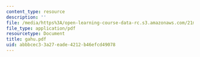 ```yaml
---
content_type: resource
description: ''
file: /media/https%3A/open-learning-course-data-rc.s3.amazonaws.com/21m-293-music-of-africa-fall-2005/abbbcec33a27eade4212b46efcd49078_gahu.pdf
file_type: application/pdf
resourcetype: Document
title: gahu.pdf
uid: abbbcec3-3a27-eade-4212-b46efcd49078
---
```


